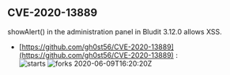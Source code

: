 ## CVE-2020-13889
 showAlert() in the administration panel in Bludit 3.12.0 allows XSS.

- [https://github.com/gh0st56/CVE-2020-13889](https://github.com/gh0st56/CVE-2020-13889) :  
![starts](https://img.shields.io/github/stars/gh0st56/CVE-2020-13889.svg) 
![forks](https://img.shields.io/github/forks/gh0st56/CVE-2020-13889.svg) 
2020-06-09T16:20:20Z

